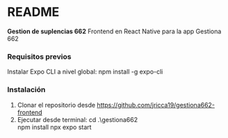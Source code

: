 # README #

**Gestion de suplencias 662** 
Frontend en React Native para la app Gestiona 662

### Requisitos previos
Instalar Expo CLI a nivel global:    npm install -g expo-cli

### Instalación
1. Clonar el repositorio desde https://github.com/jricca19/gestiona662-frontend
2. Ejecutar desde terminal:
    cd .\gestiona662\
    npm install
    npx expo start 